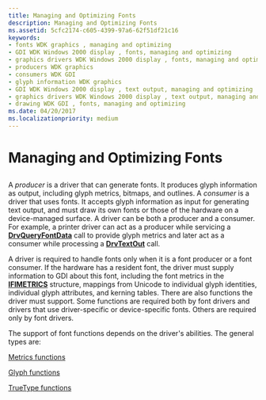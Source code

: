 ```yaml
---
title: Managing and Optimizing Fonts
description: Managing and Optimizing Fonts
ms.assetid: 5cfc2174-c605-4399-97a6-62f51df21c16
keywords:
- fonts WDK graphics , managing and optimizing
- GDI WDK Windows 2000 display , fonts, managing and optimizing
- graphics drivers WDK Windows 2000 display , fonts, managing and optimizing
- producers WDK graphics
- consumers WDK GDI
- glyph information WDK graphics
- GDI WDK Windows 2000 display , text output, managing and optimizing
- graphics drivers WDK Windows 2000 display , text output, managing and optimizing fonts
- drawing WDK GDI , fonts, managing and optimizing
ms.date: 04/20/2017
ms.localizationpriority: medium
---
```


# Managing and Optimizing Fonts


## <span id="ddk_managing_and_optimizing_fonts_gg"></span><span id="DDK_MANAGING_AND_OPTIMIZING_FONTS_GG"></span>


A *producer* is a driver that can generate fonts. It produces glyph information as output, including glyph metrics, bitmaps, and outlines. A *consumer* is a driver that uses fonts. It accepts glyph information as input for generating text output, and must draw its own fonts or those of the hardware on a device-managed surface. A driver can be both a producer and a consumer. For example, a printer driver can act as a producer while servicing a [**DrvQueryFontData**](https://docs.microsoft.com/windows/desktop/api/winddi/nf-winddi-drvqueryfontdata) call to provide glyph metrics and later act as a consumer while processing a [**DrvTextOut**](https://docs.microsoft.com/windows/desktop/api/winddi/nf-winddi-drvtextout) call.

A driver is required to handle fonts only when it is a font producer or a font consumer. If the hardware has a resident font, the driver must supply information to GDI about this font, including the font metrics in the [**IFIMETRICS**](https://docs.microsoft.com/windows/desktop/api/winddi/ns-winddi-_ifimetrics) structure, mappings from Unicode to individual glyph identities, individual glyph attributes, and kerning tables. There are also functions the driver must support. Some functions are required both by font drivers and drivers that use driver-specific or device-specific fonts. Others are required only by font drivers.

The support of font functions depends on the driver's abilities. The general types are:

[Metrics functions](font-metric-functions.md)

[Glyph functions](font-driver-functions.md)

[TrueType functions](truetype-font-driver-functions.md)

 

 





